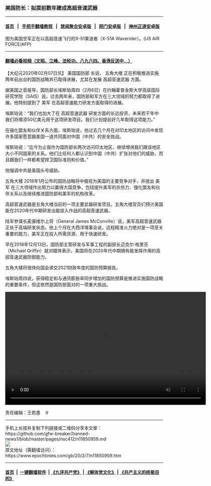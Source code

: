 ### 美国防长：拟提前数年建成高超音速武器
------------------------

#### [首页](https://github.com/gfw-breaker/banned-news1/blob/master/README.md) &nbsp;&nbsp;|&nbsp;&nbsp; [手把手翻墙教程](https://github.com/gfw-breaker/guides/wiki) &nbsp;&nbsp;|&nbsp;&nbsp; [禁闻聚合安卓版](https://github.com/gfw-breaker/bn-android) &nbsp;&nbsp;|&nbsp;&nbsp; [网门安卓版](https://github.com/oGate2/oGate) &nbsp;&nbsp;|&nbsp;&nbsp; [神州正道安卓版](https://github.com/SzzdOgate/update) 



<div><img alt="" class="aligncenter wp-post-image" src="https://i.epochtimes.com/assets/uploads/2020/01/000_ZX36O-600x400.jpg"/>
<div class="red16 caption">
 图为美国空军正在以高超音速飞行的X-51乘波者（X-51A Waverider）。(US AIR FORCE/AFP)
</div>
</div><hr/>

#### [翻墙必看视频（文昭、江峰、法轮功、八九六四、香港反送中...）](https://github.com/gfw-breaker/banned-news1/blob/master/pages/link3.md)

<div><p>
 【大纪元2020年02月07日讯】
 <ok href="https://www.epochtimes.com/gb/tag/%E7%BE%8E%E5%9B%BD%E5%9B%BD%E9%98%B2%E9%83%A8.html">
  美国国防部
 </ok>
 长说，
 <ok href="https://www.epochtimes.com/gb/tag/%E4%BA%94%E8%A7%92%E5%A4%A7%E6%A5%BC.html">
  五角大楼
 </ok>
 正在积极推进实施两年前出台的国防战略并已取得进展，尤其在发展
 <ok href="https://www.epochtimes.com/gb/tag/%E9%AB%98%E8%B6%85%E9%9F%B3%E9%80%9F%E6%AD%A6%E5%99%A8.html">
  高超音速武器
 </ok>
 方面。
</p>
<p>
 据美国之音报导，国防部长埃斯珀周四（2月6日）在约翰霍普金斯大学高级国际研究学院（SAIS）说，过去两年来，国防部和军方在三大领域的努力都取得了进展。他特别提到了
 <ok href="https://www.epochtimes.com/gb/tag/%E7%BE%8E%E5%86%9B.html">
  美军
 </ok>
 在高超音速能力研发方面取得的进展。
</p>
<p>
 埃斯珀说：“我们也加大了在
 <ok href="https://www.epochtimes.com/gb/tag/%E9%AB%98%E8%B6%85%E9%9F%B3%E9%80%9F%E6%AD%A6%E5%99%A8.html">
  高超音速武器
 </ok>
 研发方面的长远投资，未来若干年中我们将增添50亿美元用于这项研发项目。我们计划提前好几年取得这项能力。”
</p>
<p>
 在强化盟友和伙伴关系方面，埃斯珀说，他过去几个月在对印太地区的访问中发现许多国家愿意跟美国一道共同面对中国（中共）的安全挑战。
</p>
<p>
 埃斯珀说：“迄今为止我作为国防部长两次访问印太地区，继续增进我们跟该地区大小不同国家的关系。他们比任何人都认识到中国（中共）扩张对他们的威胁，而且跟我们一样都希望捍卫国际准则和价值。”
</p>
<p>
 他强调中共是美国头号威胁。
</p>
<p>
 <ok href="https://www.epochtimes.com/gb/tag/%E4%BA%94%E8%A7%92%E5%A4%A7%E6%A5%BC.html">
  五角大楼
 </ok>
 2018年1月公布的国防战略将中俄视为美国的主要竞争对手，并提出
 <ok href="https://www.epochtimes.com/gb/tag/%E7%BE%8E%E5%86%9B.html">
  美军
 </ok>
 在三大领域作出努力以赢得大国竞争，包括提升美军的杀伤力、强化盟友和伙伴关系以及继续推进国防部和美军的机构改革。
</p>
<p>
 高超音速武器是五角大楼当前的一项主要武器研发项目。五角大楼官员们预计美国能在2020年代中期研发出能投入作战的高超音速武器。
</p>
<p>
 陆军参谋长麦康维尔上将（General James McConville）说，美军高超音速武器正处于高端研发状态。他上个月在大西洋理事会说，远程精准火力绝对是一项至关重要的能力，美军正在投入所需资源、用于快速研发。
</p>
<p>
 早在2018年12月13日，国防部主管研发与军事工程的副部长迈克尔·格里芬（Michael Griffin）就对媒体表示，美国将在2020年代中期拥有能发挥作用的高超音速武器防御能力。
</p>
<p>
 五角大楼将很快向国会递交2021财政年度的国防预算报告。
</p>
<p>
 埃斯珀周四说，获得稳定和与通货膨胀率同步增加的国防预算是推进实施国防战略的重要条件，但这依然是国防部面对的一项重大挑战。
</p>
<div class="wp-video" style="width: 640px;">
 <!--[if lt IE 9]><script>document.createElement('video');</script><![endif]-->
 <video class="wp-video-shortcode" controls="controls" height="360" id="video-11850959-1" preload="metadata" width="640">
  <source src="http://i.epochtimes.com/assets/uploads/2020/02/d38893c6-a328-44b4-a91d-002bd1ed4460.mp4?_=1" type="video/mp4"/>
  <ok href="http://i.epochtimes.com/assets/uploads/2020/02/d38893c6-a328-44b4-a91d-002bd1ed4460.mp4">
   http://i.epochtimes.com/assets/uploads/2020/02/d38893c6-a328-44b4-a91d-002bd1ed4460.mp4
  </ok>
 </video>
</div>
<p>
 责任编辑：王若愚　＃
</p>
</div>
<hr/>
手机上长按并复制下列链接或二维码分享本文章：<br/>
https://github.com/gfw-breaker/banned-news1/blob/master/pages/nsc412/n11850959.md <br/>
<a href='https://github.com/gfw-breaker/banned-news1/blob/master/pages/nsc412/n11850959.md'><img src='https://github.com/gfw-breaker/banned-news1/blob/master/pages/nsc412/n11850959.md.png'/></a> <br/>
原文地址（需翻墙访问）：https://www.epochtimes.com/gb/20/2/7/n11850959.htm


------------------------
#### [首页](https://github.com/gfw-breaker/banned-news1/blob/master/README.md) &nbsp;|&nbsp; [一键翻墙软件](https://github.com/gfw-breaker/nogfw/blob/master/README.md) &nbsp;| [《九评共产党》](https://github.com/gfw-breaker/9ping.md/blob/master/README.md#九评之一评共产党是什么) | [《解体党文化》](https://github.com/gfw-breaker/jtdwh.md/blob/master/README.md) | [《共产主义的终极目的》](https://github.com/gfw-breaker/gczydzjmd.md/blob/master/README.md)


<img src='http://gfw-breaker.win/banned-news/pages/nsc412/n11850959.md' width='0px' height='0px'/>